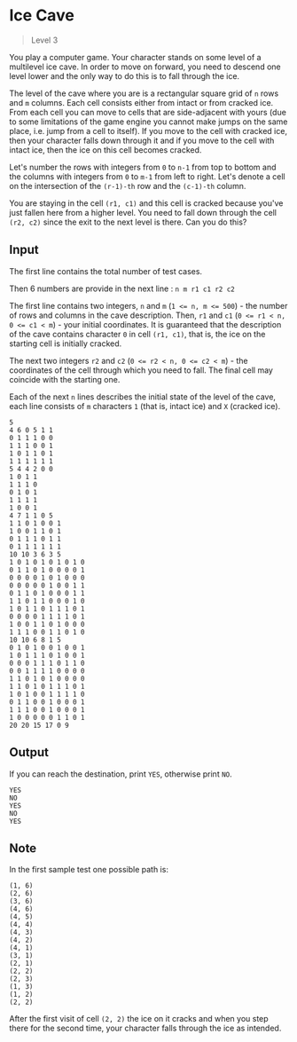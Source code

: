 # Ice Cave
>
> Level 3

You play a computer game.
Your character stands on some level of a multilevel ice cave.
In order to move on forward, you need to descend one level lower and the only way to do this is to fall through the ice.

The level of the cave where you are is a rectangular square grid of `n` rows and `m` columns.
Each cell consists either from intact or from cracked ice.
From each cell you can move to cells that are side-adjacent with yours (due to some limitations of the game engine you cannot make jumps on the same place, i.e. jump from a cell to itself).
If you move to the cell with cracked ice, then your character falls down through it and if you move to the cell with intact ice, then the ice on this cell becomes cracked.

Let's number the rows with integers from `0` to `n-1` from top to bottom and the columns with integers from `0` to `m-1` from left to right.
Let's denote a cell on the intersection of the `(r-1)-th` row and the `(c-1)-th` column.

You are staying in the cell `(r1, c1)` and this cell is cracked because you've just fallen here from a higher level.
You need to fall down through the cell `(r2, c2)` since the exit to the next level is there.
Can you do this?

## Input

The first line contains the total number of test cases.

Then 6 numbers are provide in the next line : `n m r1 c1 r2 c2`

The first line contains two integers, `n` and `m` (`1 <= n, m <= 500`) - the number of rows and columns in the cave description.
Then, `r1` and `c1` (`0 <= r1 < n, 0 <= c1 < m`) - your initial coordinates.
It is guaranteed that the description of the cave contains character `0` in cell `(r1, c1)`, that is, the ice on the starting cell is initially cracked.

The next two integers `r2` and `c2` (`0 <= r2 < n, 0 <= c2 < m`) - the coordinates of the cell through which you need to fall.
The final cell may coincide with the starting one.

Each of the next `n` lines describes the initial state of the level of the cave, each line consists of `m` characters `1` (that is, intact ice) and `X` (cracked ice).

```
5
4 6 0 5 1 1
0 1 1 1 0 0
1 1 1 0 0 1
1 0 1 1 0 1
1 1 1 1 1 1
5 4 4 2 0 0
1 0 1 1
1 1 1 0
0 1 0 1
1 1 1 1
1 0 0 1
4 7 1 1 0 5
1 1 0 1 0 0 1
1 0 0 1 1 0 1
0 1 1 1 0 1 1
0 1 1 1 1 1 1
10 10 3 6 3 5
1 0 1 0 1 0 1 0 1 0 
0 1 1 0 1 0 0 0 0 1 
0 0 0 0 1 0 1 0 0 0 
0 0 0 0 0 1 0 0 1 1 
0 1 1 0 1 0 0 0 1 1 
1 1 0 1 1 0 0 0 1 0 
1 0 1 1 0 1 1 1 0 1 
0 0 0 0 1 1 1 1 0 1 
1 0 0 1 1 0 1 0 0 0 
1 1 1 0 0 1 1 0 1 0 
10 10 6 8 1 5
0 1 0 1 0 0 1 0 0 1 
1 0 1 1 1 0 1 0 0 1 
0 0 0 1 1 1 0 1 1 0 
0 0 1 1 1 1 0 0 0 0 
1 1 0 1 0 1 0 0 0 0 
1 1 0 1 0 1 1 1 0 1 
1 0 1 0 0 1 1 1 1 0 
0 1 1 0 0 1 0 0 0 1 
1 1 1 0 0 1 0 0 0 1 
1 0 0 0 0 0 1 1 0 1 
20 20 15 17 0 9
```

## Output

If you can reach the destination, print `YES`, otherwise print `NO`.

```
YES
NO
YES
NO
YES
```

## Note

In the first sample test one possible path is:

```
(1, 6)
(2, 6)
(3, 6)
(4, 6)
(4, 5)
(4, 4)
(4, 3)
(4, 2)
(4, 1)
(3, 1)
(2, 1)
(2, 2)
(2, 3)
(1, 3)
(1, 2)
(2, 2)
```

After the first visit of cell `(2, 2)` the ice on it cracks and when you step there for the second time, your character falls through the ice as intended.

